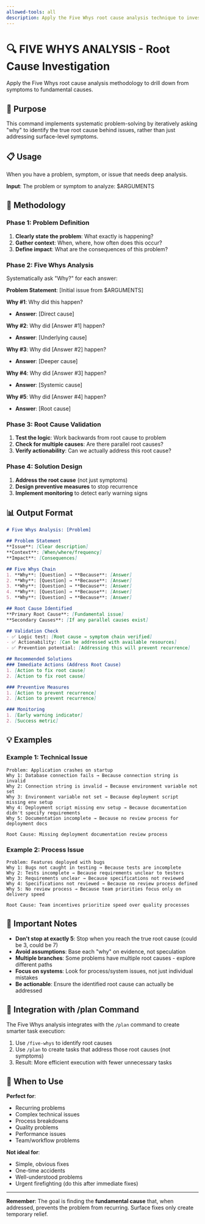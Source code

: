 ```yaml
---
allowed-tools: all
description: Apply the Five Whys root cause analysis technique to investigate issues
---
```


# 🔍 FIVE WHYS ANALYSIS - Root Cause Investigation

Apply the Five Whys root cause analysis methodology to drill down from symptoms to fundamental causes.

## 🎯 Purpose
This command implements systematic problem-solving by iteratively asking "why" to identify the true root cause behind issues, rather than just addressing surface-level symptoms.

## 📋 Usage
When you have a problem, symptom, or issue that needs deep analysis.

**Input**: The problem or symptom to analyze: $ARGUMENTS

## 🔄 Methodology

### Phase 1: Problem Definition
1. **Clearly state the problem**: What exactly is happening?
2. **Gather context**: When, where, how often does this occur?
3. **Define impact**: What are the consequences of this problem?

### Phase 2: Five Whys Analysis
Systematically ask "Why?" for each answer:

**Problem Statement**: [Initial issue from $ARGUMENTS]

**Why #1**: Why did this happen?
- **Answer**: [Direct cause]

**Why #2**: Why did [Answer #1] happen?
- **Answer**: [Underlying cause]

**Why #3**: Why did [Answer #2] happen?  
- **Answer**: [Deeper cause]

**Why #4**: Why did [Answer #3] happen?
- **Answer**: [Systemic cause]

**Why #5**: Why did [Answer #4] happen?
- **Answer**: [Root cause]

### Phase 3: Root Cause Validation
1. **Test the logic**: Work backwards from root cause to problem
2. **Check for multiple causes**: Are there parallel root causes?
3. **Verify actionability**: Can we actually address this root cause?

### Phase 4: Solution Design
1. **Address the root cause** (not just symptoms)
2. **Design preventive measures** to stop recurrence
3. **Implement monitoring** to detect early warning signs

## 📊 Output Format

```markdown
# Five Whys Analysis: [Problem]

## Problem Statement
**Issue**: [Clear description]
**Context**: [When/where/frequency]
**Impact**: [Consequences]

## Five Whys Chain
1. **Why**: [Question] → **Because**: [Answer]
2. **Why**: [Question] → **Because**: [Answer]  
3. **Why**: [Question] → **Because**: [Answer]
4. **Why**: [Question] → **Because**: [Answer]
5. **Why**: [Question] → **Because**: [Answer]

## Root Cause Identified
**Primary Root Cause**: [Fundamental issue]
**Secondary Causes**: [If any parallel causes exist]

## Validation Check
- ✅ Logic test: [Root cause → symptom chain verified]
- ✅ Actionability: [Can be addressed with available resources]
- ✅ Prevention potential: [Addressing this will prevent recurrence]

## Recommended Solutions
### Immediate Actions (Address Root Cause)
1. [Action to fix root cause]
2. [Action to fix root cause]

### Preventive Measures  
1. [Action to prevent recurrence]
2. [Action to prevent recurrence]

### Monitoring
1. [Early warning indicator]
2. [Success metric]
```

## 💡 Examples

### Example 1: Technical Issue
```
Problem: Application crashes on startup
Why 1: Database connection fails → Because connection string is invalid
Why 2: Connection string is invalid → Because environment variable not set  
Why 3: Environment variable not set → Because deployment script missing env setup
Why 4: Deployment script missing env setup → Because documentation didn't specify requirements
Why 5: Documentation incomplete → Because no review process for deployment docs

Root Cause: Missing deployment documentation review process
```

### Example 2: Process Issue  
```
Problem: Features deployed with bugs
Why 1: Bugs not caught in testing → Because tests are incomplete
Why 2: Tests incomplete → Because requirements unclear to testers
Why 3: Requirements unclear → Because specifications not reviewed
Why 4: Specifications not reviewed → Because no review process defined
Why 5: No review process → Because team priorities focus only on delivery speed

Root Cause: Team incentives prioritize speed over quality processes
```

## 🚨 Important Notes

- **Don't stop at exactly 5**: Stop when you reach the true root cause (could be 3, could be 7)
- **Avoid assumptions**: Base each "why" on evidence, not speculation
- **Multiple branches**: Some problems have multiple root causes - explore different paths
- **Focus on systems**: Look for process/system issues, not just individual mistakes
- **Be actionable**: Ensure the identified root cause can actually be addressed

## 🎯 Integration with /plan Command

The Five Whys analysis integrates with the `/plan` command to create smarter task execution:
1. Use `/five-whys` to identify root causes
2. Use `/plan` to create tasks that address those root causes (not symptoms)
3. Result: More efficient execution with fewer unnecessary tasks

## 🔄 When to Use

**Perfect for**:
- Recurring problems
- Complex technical issues  
- Process breakdowns
- Quality problems
- Performance issues
- Team/workflow problems

**Not ideal for**:
- Simple, obvious fixes
- One-time accidents
- Well-understood problems
- Urgent firefighting (do this after immediate fixes)

---

**Remember**: The goal is finding the **fundamental cause** that, when addressed, prevents the problem from recurring. Surface fixes only create temporary relief.